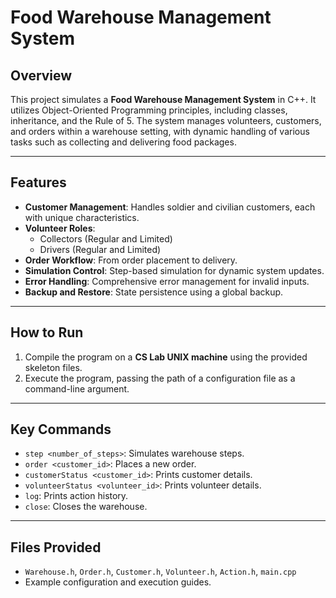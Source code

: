 # Food Warehouse Management System

## Overview
This project simulates a **Food Warehouse Management System** in C++. It utilizes Object-Oriented Programming principles, including classes, inheritance, and the Rule of 5. The system manages volunteers, customers, and orders within a warehouse setting, with dynamic handling of various tasks such as collecting and delivering food packages.

---

## Features
- **Customer Management**: Handles soldier and civilian customers, each with unique characteristics.
- **Volunteer Roles**:
  - Collectors (Regular and Limited)
  - Drivers (Regular and Limited)
- **Order Workflow**: From order placement to delivery.
- **Simulation Control**: Step-based simulation for dynamic system updates.
- **Error Handling**: Comprehensive error management for invalid inputs.
- **Backup and Restore**: State persistence using a global backup.

---

## How to Run
1. Compile the program on a **CS Lab UNIX machine** using the provided skeleton files.
2. Execute the program, passing the path of a configuration file as a command-line argument.

---

## Key Commands
- `step <number_of_steps>`: Simulates warehouse steps.
- `order <customer_id>`: Places a new order.
- `customerStatus <customer_id>`: Prints customer details.
- `volunteerStatus <volunteer_id>`: Prints volunteer details.
- `log`: Prints action history.
- `close`: Closes the warehouse.

---

## Files Provided
- `Warehouse.h`, `Order.h`, `Customer.h`, `Volunteer.h`, `Action.h`, `main.cpp`
- Example configuration and execution guides.
